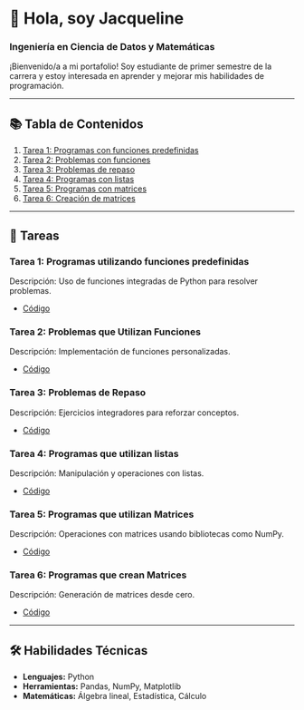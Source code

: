 # 👋 Hola, soy Jacqueline
### Ingeniería en Ciencia de Datos y Matemáticas

¡Bienvenido/a a mi portafolio! Soy estudiante de primer semestre de la carrera y estoy interesada en aprender y mejorar mis habilidades de programación.

---

## 📚 Tabla de Contenidos
1. [Tarea 1: Programas con funciones predefinidas](https://github.com/jacquigv-3/Tarea-1-Funciones-predefinidas/tree/main)
2. [Tarea 2: Problemas con funciones](#tarea-2)
3. [Tarea 3: Problemas de repaso](#tarea-3)
4. [Tarea 4: Programas con listas](#tarea-4)
5. [Tarea 5: Programas con matrices](#tarea-5)
6. [Tarea 6: Creación de matrices](#tarea-6)

---

## 📂 Tareas

### Tarea 1: Programas utilizando funciones predefinidas
Descripción: Uso de funciones integradas de Python para resolver problemas.
- [Código]([https://github.com/tu-usuario/tu-repo-tarea1](https://github.com/jacquigv-3/Tarea-1-Funciones-predefinidas/tree/main))

### Tarea 2: Problemas que Utilizan Funciones
Descripción: Implementación de funciones personalizadas.
- [Código](https://github.com/tu-usuario/tu-repo-tarea2)

### Tarea 3: Problemas de Repaso
Descripción: Ejercicios integradores para reforzar conceptos.
- [Código](https://github.com/tu-usuario/tu-repo-tarea3)

### Tarea 4: Programas que utilizan listas
Descripción: Manipulación y operaciones con listas.
- [Código](https://github.com/tu-usuario/tu-repo-tarea4)

### Tarea 5: Programas que utilizan Matrices
Descripción: Operaciones con matrices usando bibliotecas como NumPy.
- [Código](https://github.com/tu-usuario/tu-repo-tarea5)

### Tarea 6: Programas que crean Matrices
Descripción: Generación de matrices desde cero.
- [Código](https://github.com/tu-usuario/tu-repo-tarea6)

---

## 🛠 Habilidades Técnicas
- **Lenguajes:** Python
- **Herramientas:** Pandas, NumPy, Matplotlib
- **Matemáticas:** Álgebra lineal, Estadística, Cálculo
